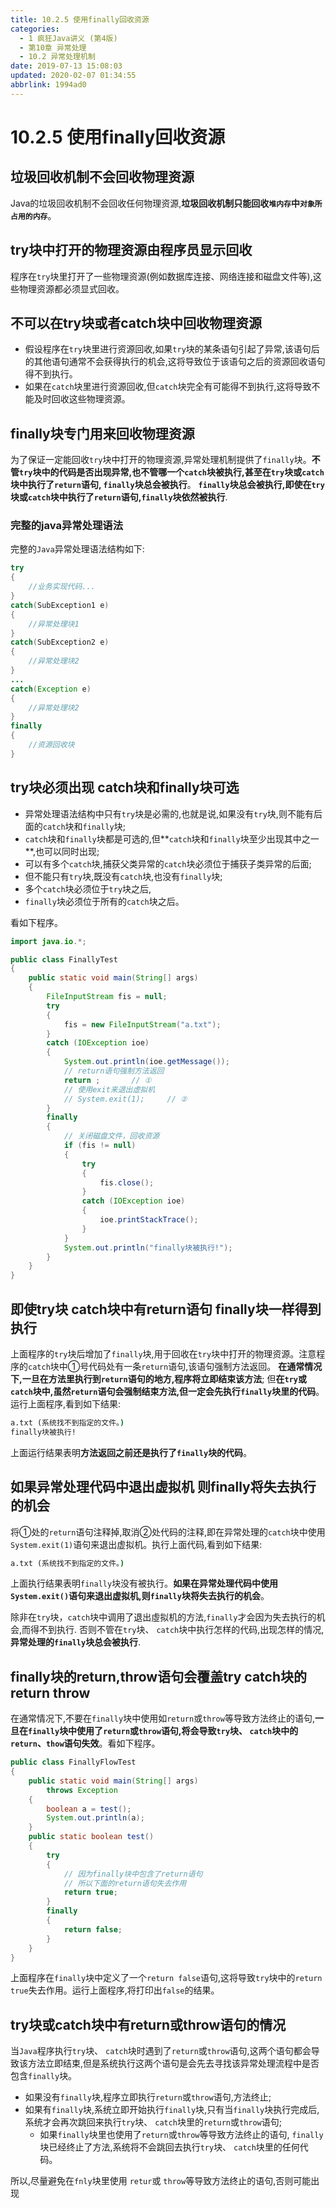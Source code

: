 ```yaml
---
title: 10.2.5 使用finally回收资源
categories: 
  - 1 疯狂Java讲义 (第4版)
  - 第10章 异常处理
  - 10.2 异常处理机制
date: 2019-07-13 15:08:03
updated: 2020-02-07 01:34:55
abbrlink: 1994ad0
---
```

# 10.2.5 使用finally回收资源 #
## 垃圾回收机制不会回收物理资源 ##
Java的垃圾回收机制不会回收任何物理资源,**垃圾回收机制只能回收`堆内存`中`对象所占用的内存`**。
## try块中打开的物理资源由程序员显示回收 ##
程序在`try`块里打开了一些物理资源(例如数据库连接、网络连接和磁盘文件等),这些物理资源都必须显式回收。
## 不可以在try块或者catch块中回收物理资源 ##
- 假设程序在`try`块里进行资源回收,如果`try`块的某条语句引起了异常,该语句后的其他语句通常不会获得执行的机会,这将导致位于该语句之后的资源回收语句得不到执行。
- 如果在`catch`块里进行资源回收,但`catch`块完全有可能得不到执行,这将导致不能及时回收这些物理资源。

## finally块专门用来回收物理资源 ##
为了保证一定能回收`try`块中打开的物理资源,异常处理机制提供了`finally`块。**不管`try`块中的代码是否出现异常,也不管哪一个`catch`块被执行,甚至在`try`块或`catch`块中执行了`return`语句, `finally`块总会被执行**。
**`finally`块总会被执行,即使在`try`块或`catch`块中执行了`return`语句,`finally`块依然被执行**.
### 完整的java异常处理语法
完整的`Java`异常处理语法结构如下:
```java
try
{
    //业务实现代码...
}
catch(SubException1 e)
{
    //异常处理块1
}
catch(SubException2 e)
{
    //异常处理块2
}
...
catch(Exception e)
{
    //异常处理块2
}
finally
{
    //资源回收块
}
```
## try块必须出现 catch块和finally块可选 ##
- 异常处理语法结构中只有`try`块是必需的,也就是说,如果没有`try`块,则不能有后面的`catch`块和`finally`块;
- `catch`块和`finally`块都是可选的,但**`catch`块和`finally`块至少出现其中之一**,也可以同时出现;
- 可以有多个`catch`块,捕获父类异常的`catch`块必须位于捕获子类异常的后面;
- 但不能只有`try`块,既没有`catch`块,也没有`finally`块;
- 多个`catch`块必须位于`try`块之后, 
- `finally`块必须位于所有的`catch`块之后。

看如下程序。
```java
import java.io.*;

public class FinallyTest
{
    public static void main(String[] args)
    {
        FileInputStream fis = null;
        try
        {
            fis = new FileInputStream("a.txt");
        }
        catch (IOException ioe)
        {
            System.out.println(ioe.getMessage());
            // return语句强制方法返回
            return ;       // ①
            // 使用exit来退出虚拟机
            // System.exit(1);     // ②
        }
        finally
        {
            // 关闭磁盘文件，回收资源
            if (fis != null)
            {
                try
                {
                    fis.close();
                }
                catch (IOException ioe)
                {
                    ioe.printStackTrace();
                }
            }
            System.out.println("finally块被执行!");
        }
    }
}
```
## 即使try块 catch块中有return语句 finally块一样得到执行 ##
上面程序的`try`块后增加了`finally`块,用于回收在`try`块中打开的物理资源。注意程序的`catch`块中①号代码处有一条`return`语句,该语句强制方法返回。
**在通常情况下,一旦在方法里执行到`return`语句的地方,程序将立即结束该方法**;
但**在`try`或`catch`块中,虽然`return`语句会强制结束方法,但一定会先执行`finally`块里的代码**。运行上面程序,看到如下结果:
```cmd
a.txt (系统找不到指定的文件。)
finally块被执行!
```
上面运行结果表明**方法返回之前还是执行了`finally`块的代码**。

## 如果异常处理代码中退出虚拟机 则finally将失去执行的机会 ##
将①处的`return`语句注释掉,取消②处代码的注释,即在异常处理的`catch`块中使用`System.exit(1)`语句来退出虚拟机。执行上面代码,看到如下结果:
```cmd
a.txt (系统找不到指定的文件。)
```
上面执行结果表明`finally`块没有被执行。**如果在异常处理代码中使用`System.exit()`语句来退出虚拟机,则`finally`块将失去执行的机会**。

除非在`try`块，`catch`块中调用了退出虛拟机的方法,`finally`才会因为失去执行的机会,而得不到执行.
否则不管在`try`块、 `catch`块中执行怎样的代码,出现怎样的情况,**异常处理的`finally`块总会被执行**.

## finally块的return,throw语句会覆盖try catch块的return throw ##
在通常情况下,不要在`finally`块中使用如`return`或`throw`等导致方法终止的语句,**一旦在`finally`块中使用了`return`或`throw`语句,将会导致`try`块、 `catch`块中的`return`、`thow`语句失效**。看如下程序。
```java
public class FinallyFlowTest
{
    public static void main(String[] args)
        throws Exception
    {
        boolean a = test();
        System.out.println(a);
    }
    public static boolean test()
    {
        try
        {
            // 因为finally块中包含了return语句
            // 所以下面的return语句失去作用
            return true;
        }
        finally
        {
            return false;
        }
    }
}
```
上面程序在`finally`块中定义了一个`return false`语句,这将导致`try`块中的`return true`失去作用。运行上面程序,将打印出`false`的结果。
## try块或catch块中有return或throw语句的情况 ##
当`Java`程序执行`try`块、 `catch`块时遇到了`return`或`throw`语句,这两个语句都会导致该方法立即结束,但是系统执行这两个语句是会先去寻找该异常处理流程中是否包含`finally`块。
- 如果没有`finally`块,程序立即执行`return`或`throw`语句,方法终止;
- 如果有`finally`块,系统立即开始执行`finally`块,只有当`finally`块执行完成后,系统才会再次跳回来执行`try`块、 `catch`块里的`return`或`throw`语句;
    - 如果`finally`块里也使用了`return`或`throw`等导致方法终止的语句, `finally`块已经终止了方法,系统将不会跳回去执行`try`块、 `catch`块里的任何代码。

所以,尽量避免在`fnly`块里使用 `retur`或 `throw`等导致方法终止的语句,否则可能出现
